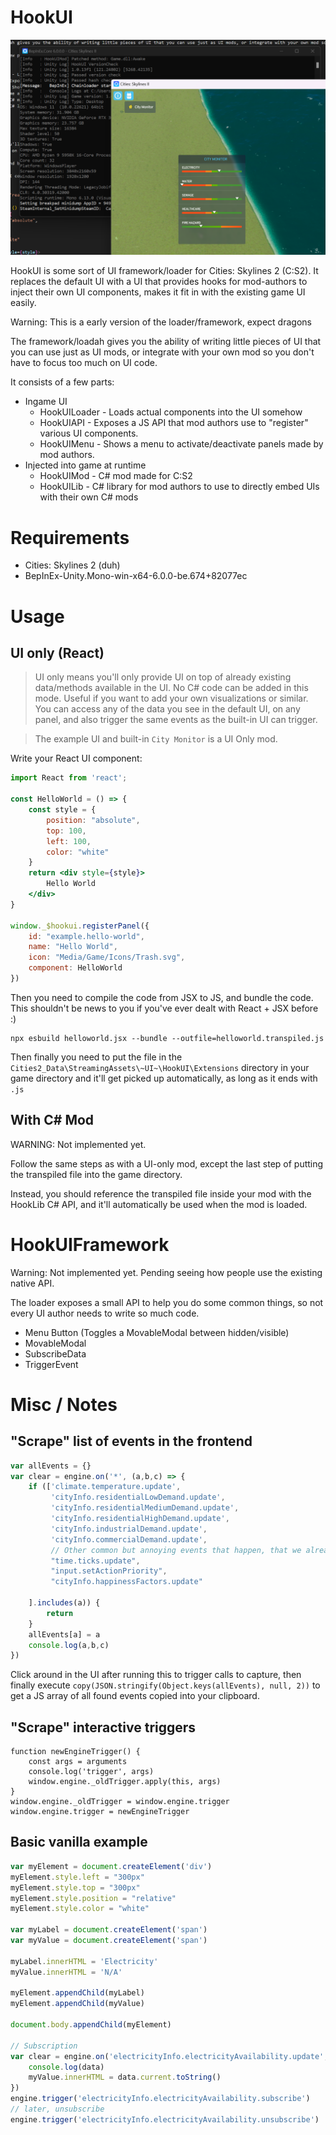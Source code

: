 # HookUI

![Screenshot](misc/screenshot.png)

HookUI is some sort of UI framework/loader for Cities: Skylines 2 (C:S2). It replaces the default UI with a UI that provides hooks for mod-authors to inject their own UI components, makes it fit in  with the existing game UI easily.

Warning: This is a early version of the loader/framework, expect dragons

The framework/loadah gives you the ability of writing little pieces of UI that you can use just as UI mods, or integrate with your own mod so you don't have to focus too much on UI code.

It consists of a few parts:

- Ingame UI
    - HookUILoader - Loads actual components into the UI somehow
    - HookUIAPI - Exposes a JS API that mod authors use to "register" various UI components.
    - HookUIMenu - Shows a menu to activate/deactivate panels made by mod authors.
- Injected into game at runtime
    - HookUIMod - C# mod made for C:S2
    - HookUILib - C# library for mod authors to use to directly embed UIs with their own C# mods

# Requirements

- Cities: Skylines 2 (duh)
- BepInEx-Unity.Mono-win-x64-6.0.0-be.674+82077ec

# Usage

## UI only (React)

> UI only means you'll only provide UI on top of already existing data/methods available in the UI. No C# code can be added in this mode. Useful if you want to add your own visualizations or similar. You can access any of the data you see in the default UI, on any panel, and also trigger the same events as the built-in UI can trigger.

> The example UI and built-in `City Monitor` is a UI Only mod.

Write your React UI component:

```jsx
import React from 'react';

const HelloWorld = () => {
    const style = {
        position: "absolute",
        top: 100,
        left: 100,
        color: "white"
    }
    return <div style={style}>
        Hello World
    </div>
}

window._$hookui.registerPanel({
    id: "example.hello-world",
    name: "Hello World",
    icon: "Media/Game/Icons/Trash.svg",
    component: HelloWorld
})
```

Then you need to compile the code from JSX to JS, and bundle the code. This shouldn't be news to you if you've ever dealt with React + JSX before :)

```
npx esbuild helloworld.jsx --bundle --outfile=helloworld.transpiled.js
```

Then finally you need to put the file in the `Cities2_Data\StreamingAssets\~UI~\HookUI\Extensions` directory in your game directory and it'll get picked up automatically, as long as it ends with `.js`

## With C# Mod

WARNING: Not implemented yet.

Follow the same steps as with a UI-only mod, except the last step of putting the transpiled file into the game directory. 

Instead, you should reference the transpiled file inside your mod with the HookLib C# API, and it'll automatically be used when the mod is loaded.

# HookUIFramework

Warning: Not implemented yet. Pending seeing how people use the existing native API.

The loader exposes a small API to help you do some common things, so not every UI author needs to write so much code.

- Menu Button (Toggles a MovableModal between hidden/visible)
- MovableModal
- SubscribeData
- TriggerEvent


# Misc / Notes

## "Scrape" list of events in the frontend

```javascript
var allEvents = {}
var clear = engine.on('*', (a,b,c) => {
    if (['climate.temperature.update',
         'cityInfo.residentialLowDemand.update',
         'cityInfo.residentialMediumDemand.update',
         'cityInfo.residentialHighDemand.update',
         'cityInfo.industrialDemand.update',
         'cityInfo.commercialDemand.update',
         // Other common but annoying events that happen, that we already know about
         "time.ticks.update",
         "input.setActionPriority",
         "cityInfo.happinessFactors.update"

    ].includes(a)) {
        return
    }
    allEvents[a] = a
    console.log(a,b,c)
})
```

Click around in the UI after running this to trigger calls to capture, then finally execute `copy(JSON.stringify(Object.keys(allEvents), null, 2))` to get a JS array of all found events copied into your clipboard.

## "Scrape" interactive triggers

```
function newEngineTrigger() {
    const args = arguments
    console.log('trigger', args)
    window.engine._oldTrigger.apply(this, args)
}
window.engine._oldTrigger = window.engine.trigger
window.engine.trigger = newEngineTrigger
```

## Basic vanilla example

```javascript
var myElement = document.createElement('div')
myElement.style.left = "300px"
myElement.style.top = "300px"
myElement.style.position = "relative"
myElement.style.color = "white"

var myLabel = document.createElement('span')
var myValue = document.createElement('span')

myLabel.innerHTML = 'Electricity'
myValue.innerHTML = 'N/A'

myElement.appendChild(myLabel)
myElement.appendChild(myValue)

document.body.appendChild(myElement)

// Subscription
var clear = engine.on('electricityInfo.electricityAvailability.update', (data) => {
    console.log(data)
    myValue.innerHTML = data.current.toString()
})
engine.trigger('electricityInfo.electricityAvailability.subscribe')
// later, unsubscribe
engine.trigger('electricityInfo.electricityAvailability.unsubscribe')
```